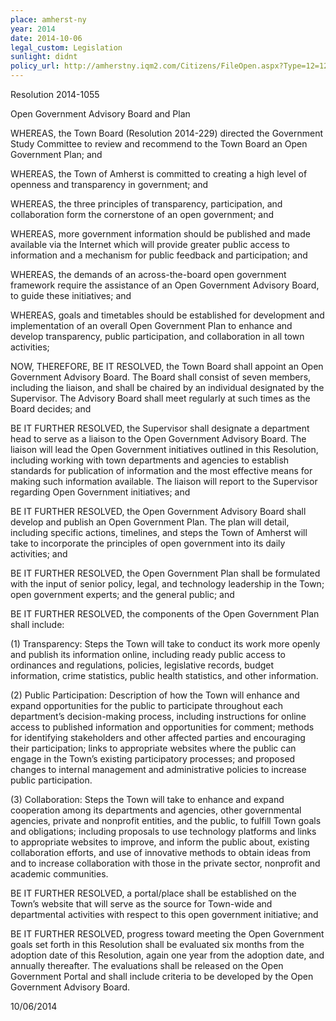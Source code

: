 ```yaml
---
place: amherst-ny
year: 2014
date: 2014-10-06
legal_custom: Legislation
sunlight: didnt
policy_url: http://amherstny.iqm2.com/Citizens/FileOpen.aspx?Type=12=1239=True
---
```


<p/> <p>Resolution 2014-1055</p> <p>Open Government Advisory Board and Plan</p> <p><span class="g-goals-and-values">WHEREAS, the Town Board (Resolution 2014-229) directed the Government Study Committee to review and recommend to the Town Board an Open Government Plan; and</p> <p>WHEREAS, the Town of Amherst is committed to creating a high level of openness and transparency in government; and</p> <p>WHEREAS, the three principles of transparency, participation, and collaboration form the cornerstone of an open government; and</p> <p>WHEREAS, more government information should be published and made available via the Internet which will provide greater public access to information and a mechanism for public feedback and participation; and</p> <p>WHEREAS, the demands of an across-the-board open government framework require the assistance of an <span class="g-oversight-authority">Open Government Advisory Board</span>, to guide these initiatives; and</p> <p>WHEREAS, goals and timetables should be established for development and implementation of an overall Open Government Plan to enhance and develop transparency, public participation, and collaboration in all town activities;</span></p> <p>NOW, THEREFORE, BE IT RESOLVED, <span class="g-oversight-authority">the Town Board shall appoint an Open Government Advisory Board. The Board shall consist of seven members, including the liaison, and shall be chaired by an individual designated by the Supervisor. The Advisory Board shall meet regularly at such times as the Board decides</span>; and</p> <p>BE IT FURTHER RESOLVED, the Supervisor shall designate a department head to serve as a liaison to the Open Government Advisory Board. The liaison will lead the Open Government initiatives outlined in this Resolution, including working with <span class="g-proactive-release"><span class="g-open-formats"><span class="g-thoughtful-formats"><span class="g-real-time-updates">town departments and agenc</span></span></span></span>ies to establish standards for publication of information and the most effective means <span class="g-proactive-release"><span class="g-open-formats"><span class="g-thoughtful-formats"><span class="g-real-time-updates">for making such information available</span></span></span></span>. The liaison will report to the Supervisor regarding Open Government initiatives; and</p> <p>BE IT FURTHER RESOLVED, the Open Government Advisory Board <span class="g-proactive-release"><span class="g-binding-regulations">shall develop and publish </span>an Open Government Plan. </span><span class="g-proactive-release"><span class="g-binding-regulations">The plan will detail, including specific </span>actions, timelines, and steps the Town of Amherst will take to incorporate the principles of open government into its daily activities</span>; and</p> <p>BE IT FURTHER RESOLVED, the Open Government <span class="g-binding-regulations"><span class="g-public-participation">Plan shall be formulated with the input of senior policy, legal, and technology leadership in the Town; open government experts; and the general public</span></span>; and</p> <p>BE IT FURTHER RESOLVED, the components of the <span class="g-proactive-release"><span class="g-public-participation"><span class="g-partnerships">Open Government Plan shall include</span></span></span>:</p> <p>(1) Transparency: <span class="g-proactive-release">Steps the Town will take to conduct its work more openly and publish its <span class="g-open-formats"><span class="g-thoughtful-formats">information online, including ready public</span></span> access to ordinances and regulations, policies, legislative records, budget information, crime statistics, public health statistics, and other information.</span></p> <p>(2) <span class="g-public-participation">Public Participation: Description of how the Town will enhance and expand opportunities for the public to participate throughout each department’s decision-making process, including instructions for online access to published information and opportunities for comment; methods for identifying stakeholders and other affected parties and encouraging their participation; links to appropriate websites where the public can engage in the Town’s existing participatory processes; and proposed changes to internal management and administrative policies to increase public participation.</span></p> <p>(3) Collaboration: <span class="def-data"><span class="g-partnerships">Steps the Town will take to enhance and expand cooperation among its departments and agencies, other governmental agencies, private and nonprofit entities, and the public, to fulfill Town goals and obligations; including proposals to use technology platforms and links to appropriate websites to improve, and inform the public about, existing collaboration efforts, and use of innovative methods to obtain ideas from and to increase collaboration with those in the private sector, nonprofit and academic communities.</span></span></p> <p>BE IT FURTHER RESOLVED, a <span class="g-data-portals-and-websites">portal/place shall be established on the Town’s website that will serve as the source for Town-wide and departmental activities with respect to this open government initiative</span>; and</p> <p>BE IT FURTHER RESOLVED, <span class="g-future-review">progress toward meeting the Open Government goals set forth in this Resolution shall be evaluated six months from the adoption date of this Resolution, again one year from the adoption date, and annually thereafter. The evaluations shall be released on </span><span class="g-prioritization"><span class="g-public-participation"><span class="g-data-quality"><span class="g-future-review">the Open Government Portal and shall include </span></span></span>criteria to be developed by the Open Government Advisory Board.</span></p> <p>10/06/2014</p>
